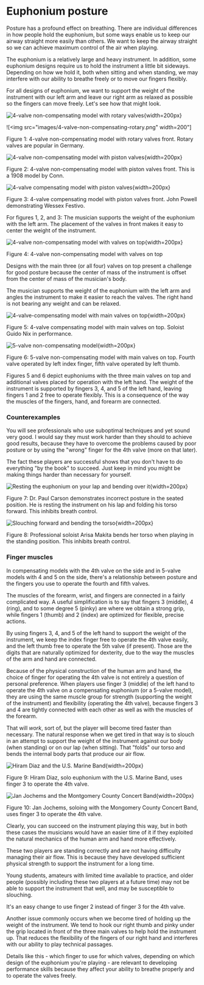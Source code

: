 # Euphonium posture

Posture has a profound effect on breathing. There are individual differences in how people hold the euphonium, but some ways enable us to keep our airway straight more easily than others. We want to keep the airway straight so we can achieve maximum control of the air when playing. 

The euphonium is a relatively large and heavy instrument. In addition, some euphonium designs require us to hold the instrument a little bit sideways. Depending on how we hold it, both when sitting and when standing, we may interfere with our ability to breathe freely or to move our fingers flexibly. 

For all designs of euphonium, we want to support the weight of the instrument with our left arm and leave our right arm as relaxed as possible so the fingers can move freely. Let's see how that might look. 

![4-valve non-compensating model with rotary valves](images/4-valve-non-compensating-rotary.png){width=200px}

![<img src="images/4-valve-non-compensating-rotary.png" width=200"]

Figure 1: 4-valve non-compensating model with rotary valves front. Rotary valves are popular in Germany.

![4-valve non-compensating model with piston valves](images/4-valve-non-compensating-piston.png){width=200px}

Figure 2: 4-valve non-compensating model with piston valves front. This is a 1908 model by Conn.

![4-valve compensating model with piston valves](images/4-valve-compensating-piston-with-valves-front.png){width=200px}

Figure 3: 4-valve compensating model with piston valves front. John Powell demonstrating Wessex Festivo.

For figures 1, 2, and 3: The musician supports the weight of the euphonium with the left arm. The placement of the valves in front makes it easy to center the weight of the instrument. 

![4-valve non-compensating model with valves on top](images/4-valve-non-compensating-valves-on-top.png){width=200px}

Figure 4: 4-valve non-compensating model with valves on top 

Designs with the main three (or all four) valves on top present a challenge for good posture because the center of mass of the instrument is offset from the center of mass of the musician's body. 

The musician supports the weight of the euphonium with the left arm and angles the instrument to make it easier to reach the valves. The right hand is not bearing any weight and can be relaxed. 

![4-valve-compensating model with main valves on top](images/4-valve-compensating-model-main-valves-top.png){width=200px}

Figure 5: 4-valve compensating model with main valves on top. Soloist Guido Nix in performance.

![5-valve non-compensating model](images/5-valve-non-compensating-euphonium.png){width=200px}

Figure 6: 5-valve non-compensating model with main valves on top. Fourth valve operated by left index finger, fifth valve operated by left thumb. 

Figures 5 and 6 depict euphoniums with the three main valves on top and additional valves placed for operation with the left hand. The weight of the instrument is supported by fingers 3, 4, and 5 of the left hand, leaving fingers 1 and 2 free to operate flexibly. This is a consequence of the way the muscles of the fingers, hand, and forearm are connected. 

### Counterexamples 

You will see professionals who use suboptimal techniques and yet sound very good. I would say they must work harder than they should to achieve good results, because they have to overcome the problems caused by poor posture or by using the "wrong" finger for the 4th valve (more on that later). 

The fact these players are successful shows that you don't have to do everything "by the book" to succeed. Just keep in mind you might be making things harder than necessary for yourself.

![Resting the euphonium on your lap and bending over it](images/incorrect-euphonium-posture-seated.png){width=200px} 

Figure 7: Dr. Paul Carson demonstrates incorrect posture in the seated position. He is resting the instrument on his lap and folding his torso forward. This inhibits breath control. 

![Slouching forward and bending the torso](images/incorrect-euphonium-posture-standing.png){width=200px}

Figure 8: Professional soloist Arisa Makita bends her torso when playing in the standing position. This inhibits breath control. 

### Finger muscles 

In compensating models with the 4th valve on the side and in 5-valve models with 4 and 5 on the side, there's a relationship between posture and the fingers you use to operate the fourth and fifth valves. 

The muscles of the forearm, wrist, and fingers are connected in a fairly complicated way. A useful simplification is to say that fingers 3 (middle), 4 (ring), and to some degree 5 (pinky) are where we obtain a strong grip, while fingers 1 (thumb) and 2 (index) are optimized for flexible, precise actions. 

By using fingers 3, 4, and 5 of the left hand to support the weight of the instrument, we keep the index finger free to operate the 4th valve easily, and the left thumb free to operate the 5th valve (if present). Those are the digits that are naturally optimized for dexterity, due to the way the muscles of the arm and hand are connected. 

Because of the physical construction of the human arm and hand, the choice of finger for operating the 4th valve is not entirely a question of personal preference. When players use finger 3 (middle) of the left hand to operate the 4th valve on a compensating euphonium (or a 5-valve model), they are using the same muscle group for strength (supporting the weight of the instrument) and flexibility (operating the 4th valve), because fingers 3 and 4 are tightly connected with each other as well as with the muscles of the forearm. 

That will _work_, sort of, but the player will become tired faster than necessary. The natural response when we get tired in that way is to slouch in an attempt to support the weight of the instrument against our body (when standing) or on our lap (when sitting). That "folds" our torso and bends the internal body parts that produce our air flow. 

![Hiram Diaz and the U.S. Marine Band](images/Hiram%20Diaz.png){width=200px}

Figure 9: Hiram Diaz, solo euphonium with the U.S. Marine Band, uses finger 3 to operate the 4th valve. 

![Jan Jochems and the Montgomery County Concert Band](images/Jan%20Jochems.png){width=200px}

Figure 10: Jan Jochems, soloing with the Mongomery County Concert Band, uses finger 3 to operate the 4th valve.

Clearly, you can succeed on the instrument playing this way, but in both these cases the musicians would have an easier time of it if they exploited the natural mechanics of the human arm and hand more effectively. 

These two players are standing correctly and are not having difficulty managing their air flow. This is because they have developed sufficient physical strength to support the instrument for a long time. 

Young students, amateurs with limited time available to practice, and older people (possibly including these two players at a future time) may not be able to support the instrument that well, and may be susceptible to slouching.

It's an easy change to use finger 2 instead of finger 3 for the 4th valve.

Another issue commonly occurs when we become tired of holding up the weight of the instrument. We tend to hook our right thumb and pinky under the grip located in front of the three main valves to help hold the instrument up. That reduces the flexibility of the fingers of our right hand and interferes with our ability to play technical passages. 

Details like this - which finger to use for which valves, depending on which design of the euphonium you're playing - are relevant to developing performance skills because they affect your ability to breathe properly and to operate the valves freely. 